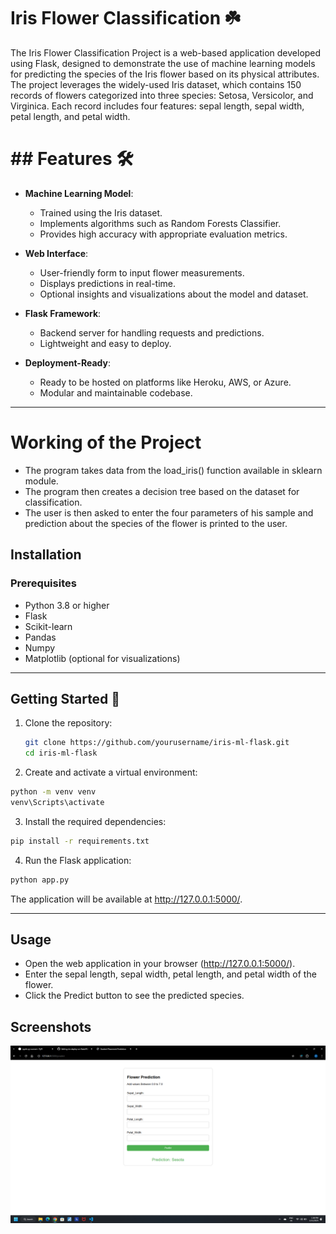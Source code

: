 
# Iris Flower Classification ☘️

The Iris Flower Classification Project is a web-based application developed using Flask, designed to demonstrate the use of machine learning models for predicting the species of the Iris flower based on its physical attributes. The project leverages the widely-used Iris dataset, which contains 150 records of flowers categorized into three species: Setosa, Versicolor, and Virginica. Each record includes four features: sepal length, sepal width, petal length, and petal width.

# ## Features 🛠️

- **Machine Learning Model**:
  - Trained using the Iris dataset.
  - Implements algorithms such as Random Forests Classifier.
  - Provides high accuracy with appropriate evaluation metrics.

- **Web Interface**:
  - User-friendly form to input flower measurements.
  - Displays predictions in real-time.
  - Optional insights and visualizations about the model and dataset.

- **Flask Framework**:
  - Backend server for handling requests and predictions.
  - Lightweight and easy to deploy.

- **Deployment-Ready**:
  - Ready to be hosted on platforms like Heroku, AWS, or Azure.
  - Modular and maintainable codebase.

---



# Working of the Project 

- The program takes data from the load_iris() function available in sklearn module.
- The program then creates a decision tree based on the dataset for classification.
- The user is then asked to enter the four parameters of his sample and prediction about the species of the flower is printed to the user.

## Installation

### Prerequisites
- Python 3.8 or higher
- Flask
- Scikit-learn
- Pandas
- Numpy
- Matplotlib (optional for visualizations)

--- 

## **Getting Started** 🚀 
1. Clone the repository:
   ```bash
   git clone https://github.com/yourusername/iris-ml-flask.git
   cd iris-ml-flask
   ```

2. Create and activate a virtual environment:
``` bash
python -m venv venv
venv\Scripts\activate
```
3. Install the required dependencies:
```bash
pip install -r requirements.txt
```

4. Run the Flask application:
```bash
python app.py
```
The application will be available at http://127.0.0.1:5000/.

---

## Usage
- Open the web application in your browser (http://127.0.0.1:5000/).
- Enter the sepal length, sepal width, petal length, and petal width of the flower.
- Click the Predict button to see the predicted species.

## Screenshots

![App Screenshot](https://github.com/pranayganvir/iris-deploy-on-flask/blob/main/Screenshot%20(6).png)



